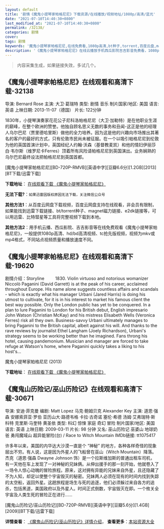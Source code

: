 ```yaml
---
layout: default
title: '剧情《魔鬼小提琴家帕格尼尼》下载资源/在线播放/视频地址/1080p/高清/蓝光'
date: "2021-07-10T14:40:30+0800"
last_modified_at: "2021-07-10T14:40:30+0800"
permalink: /32138/
categories: 剧情
cover:
tags: 剧情
keywords: '魔鬼小提琴家帕格尼尼,在线免费看,1080p高清,bt种子,torrent,百度云盘,magnet,磁力链,迅雷下载资源'
description: '《魔鬼小提琴家帕格尼尼》在线云播放手机西瓜影院吉吉影音免费看，1080p高清bd/hd未删减完整版和tc抢先枪版，mkv/mp4格式，附带bt/torrent种子、magnet/磁力链、百度云盘、网盘资源迅雷下载链接'
---
```


>内容采集生成，如果链接失效，多试几个。


## 《魔鬼小提琴家帕格尼尼》在线观看和高清下载-32138

导演: Bernard Rose 主演: 大卫·葛瑞特 类型: 剧情 音乐 制片国家/地区: 美国 语言: 英语 上映日期: 2013-11-07（德国） 片长: 122分钟

1830年，小提琴演奏家花花公子尼科洛帕格尼尼（大卫·加勒特）是在他职业生涯的巅峰，在整个欧洲的赞誉。他独自顾名思义无数的事务和丑闻-这正是他的经理人乌尔巴尼（贾里德哈里斯）做他的全力培养。因为这是他的兴趣向市场推出其著名的客户的最好的方式，只有伦敦市民尚未被征服。在一个以吸引帕格尼尼到伦敦为他的英国首演计划中，英国经纪人约翰·沃森（基督教麦凯）和他的情妇伊丽莎白·韦尔斯（维罗尼卡Ferres）顶着所有风险请帕格尼尼到英国演出。业务娴熟的乌尔巴尼最终设法把帕格尼尼到英国首都。


[魔鬼小提琴家帕格尼尼][BD-720P-RMVB][英语中字][豆瓣6.6分][1.2GB][2013][BT下载/迅雷下载]

**下载地址**： [在线观看下载 《魔鬼小提琴家帕格尼尼》](https://www.btdx8.com/torrent/paganini_the_devils_violinist_2013.html) 


**无法下载?**：`如果迅雷因版权原因无法下载，关注微信公众号 `

**其他方法1**：从百度云网盘下载视频，百度云网盘支持在线观看，非会员有限制，如果能找到迅雷下载链接、bt/torrent种子、magnet磁力链接、e2dk链接等，可以用迅雷、比特彗星等工具将完整视频下载到本地。

**其他方法2**：用手机云播、西瓜影院、吉吉影音等在线免费观看《魔鬼小提琴家帕格尼尼》，一般提供1080p高清、hd/bd高清视频、tc抢先版视频，视频为mkv或mp4格式，不同站点视频质量和播放速度不同。


## 《魔鬼小提琴家帕格尼尼》在线观看和高清下载-19620

剧情介绍：Storyline  　　1830. Violin virtuoso and notorious womanizer Niccolò Paganini (David Garrett) is at the peak of his career, acclaimed throughout Europe. His name alone suggests countless affairs and scandals - which is exactly what his manager Urbani (Jared Harris) is doing his utmost to cultivate, for it is in his interest to market his famous client the best way possible. Only the London public has yet to be conquered. In a plan to lure Paganini to London for his British debut, English impresario John Watson (Christian McKay) and his mistress Elisabeth Wells (Veronica Ferres) risk all they own. Business-savvy Urbani ultimately manages to bring Paganini to the British capital, albeit against his will. And thanks to the rave reviews by journalist Ethel Langham (Joely Richardson), Urbani's strategy seems to be working better than he imagined. Fans throng his hotel, causing pandemonium. Musician and manager are forced to take refuge at Watson's home, where Paganini quickly takes a liking to his host's...


魔鬼小提琴家帕格尼尼 (2013)

**下载地址**： [在线观看下载 《魔鬼小提琴家帕格尼尼》](https://www.btbtdy.me/btdy/dy2248.html) 


## 《魔鬼山历险记/巫山历险记》在线观看和高清下载-30671

导演: 安迪·菲克曼 编剧: Matt Lopez 马克·鲍姆贝克 Alexander Key 主演: 道恩·强森 安娜索菲亚·罗伯 亚历山大·路德韦格 卡拉·古奇诺 塞伦·希德 汤姆·艾弗瑞特·斯科特 克里斯·马奎特 黄圣依 类型: 科幻 惊悚 家庭 奇幻 冒险 制片国家/地区: 美国 语言: 英语 上映日期: 2009-03-11 片长: 98 分钟 又名: 巫山历险记 巫婆山 地球奶爸 勇闯魔域山 超异能冒险(台) / Race to Witch Mountain IMDb链接: tt1075417

许多年以来，美国的内华达大沙漠一直是个 “神秘” 的地方，各种各样奇怪的现象层出不穷。有人说，这是因为外星人的飞船曾在巫山（Witch Mountain）降落。 杰克（道恩·强森 Dwayne Johnson 饰）是一个拉斯维加斯的普通出租车司机，有一天他在车上发现了一对神秘的兄妹俩。从伸出援手的那一刻开始，他就卷入了一场令人惊心动魄的冒险旅程。原来，这对拥有异能的兄妹来自外星，且还隐藏了不为人知，却足以使整个宇宙毁灭的秘密。兄妹两人必须在现有的时间内找到失踪的太空船，返回外星。这趟旅程是场生与死的追逐，他们必须躲过来自各方的追杀，包括黑道，美国政府以及外星人。时间正式倒数，宇宙毁灭在即。一个攸关全宇宙及人类生死的冒险正在进行……


[魔鬼山历险记/巫山历险记][BD-720P-RMVB][英语中字][豆瓣5.6分][1.4GB][2009][BT下载/迅雷下载]

**详情查看**： [《魔鬼山历险记/巫山历险记》详情介绍](/movie/30671/)， **查看更多**：[本站资源大全](/movie/t/all/)

